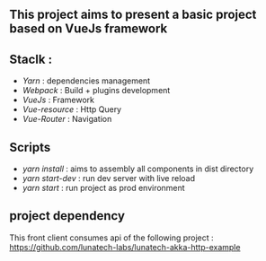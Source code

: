 This project aims to present a basic project based on VueJs framework
-----

## Staclk : 

 - *Yarn* : dependencies management
 - *Webpack* : Build + plugins development
 - *VueJs* : Framework
 - *Vue-resource* : Http Query
 - *Vue-Router* : Navigation


## Scripts 


 - *yarn install* : aims to assembly all components in dist directory
 - *yarn start-dev* : run dev server with live reload
 - *yarn start* : run project as prod environment


## project dependency
This front client consumes api of the following project : https://github.com/lunatech-labs/lunatech-akka-http-example

